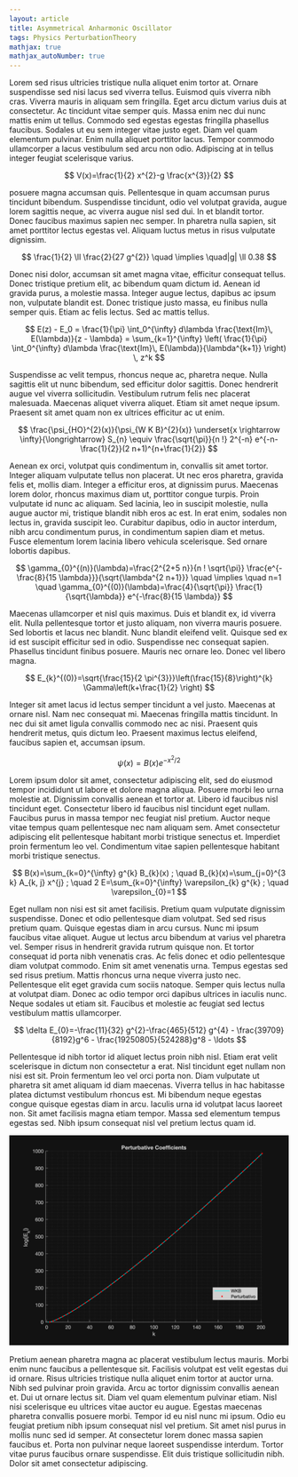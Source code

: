 ```yaml
---
layout: article
title: Asymmetrical Anharmonic Oscillator
tags: Physics PerturbationTheory
mathjax: true
mathjax_autoNumber: true
---
```


Lorem sed risus ultricies tristique nulla aliquet enim tortor at. Ornare suspendisse sed nisi lacus sed viverra tellus. Euismod quis viverra nibh cras. Viverra mauris in aliquam sem fringilla. Eget arcu dictum varius duis at consectetur. Ac tincidunt vitae semper quis. Massa enim nec dui nunc mattis enim ut tellus. Commodo sed egestas egestas fringilla phasellus faucibus. Sodales ut eu sem integer vitae justo eget. Diam vel quam elementum pulvinar. Enim nulla aliquet porttitor lacus. Tempor commodo ullamcorper a lacus vestibulum sed arcu non odio. Adipiscing at in tellus integer feugiat scelerisque varius.

$$
V(x)=\frac{1}{2} x^{2}-g \frac{x^{3}}{2}
$$

posuere magna accumsan quis. Pellentesque in quam accumsan purus tincidunt bibendum. Suspendisse tincidunt, odio vel volutpat gravida, augue lorem sagittis neque, ac viverra augue nisl sed dui. In et blandit tortor. Donec faucibus maximus sapien nec semper. In pharetra nulla sapien, sit amet porttitor lectus egestas vel. Aliquam luctus metus in risus vulputate dignissim.

$$
\frac{1}{2} \ll \frac{2}{27 g^{2}} \quad \implies \quad|g| \ll 0.38
$$

Donec nisi dolor, accumsan sit amet magna vitae, efficitur consequat tellus. Donec tristique pretium elit, ac bibendum quam dictum id. Aenean id gravida purus, a molestie massa. Integer augue lectus, dapibus ac ipsum non, vulputate blandit est. Donec tristique justo massa, eu finibus nulla semper quis. Etiam ac felis lectus. Sed ac mattis tellus.

$$ E(z) - E_0 = \frac{1}{\pi} \int_0^{\infty} d\lambda \frac{\text{Im}\, E(\lambda)}{z - \lambda} = \sum_{k=1}^{\infty} \left( \frac{1}{\pi} \int_0^{\infty} d\lambda \frac{\text{Im}\, E(\lambda)}{\lambda^{k+1}} \right) \, z^k $$

Suspendisse ac velit tempus, rhoncus neque ac, pharetra neque. Nulla sagittis elit ut nunc bibendum, sed efficitur dolor sagittis. Donec hendrerit augue vel viverra sollicitudin. Vestibulum rutrum felis nec placerat malesuada. Maecenas aliquet viverra aliquet. Etiam sit amet neque ipsum. Praesent sit amet quam non ex ultrices efficitur ac ut enim.

$$
\frac{\psi_{HO}^{2}(x)}{\psi_{W K B}^{2}(x)} \underset{x \rightarrow \infty}{\longrightarrow} S_{n} \equiv \frac{\sqrt{\pi}}{n !} 2^{-n} e^{-n-\frac{1}{2}}(2 n+1)^{n+\frac{1}{2}}
$$

Aenean ex orci, volutpat quis condimentum in, convallis sit amet tortor. Integer aliquam vulputate tellus non placerat. Ut nec eros pharetra, gravida felis et, mollis diam. Integer a efficitur eros, at dignissim purus. Maecenas lorem dolor, rhoncus maximus diam ut, porttitor congue turpis. Proin vulputate id nunc ac aliquam. Sed lacinia, leo in suscipit molestie, nulla augue auctor mi, tristique blandit nibh eros ac est. In erat enim, sodales non lectus in, gravida suscipit leo. Curabitur dapibus, odio in auctor interdum, nibh arcu condimentum purus, in condimentum sapien diam et metus. Fusce elementum lorem lacinia libero vehicula scelerisque. Sed ornare lobortis dapibus.

$$
\gamma_{0}^{(n)}(\lambda)=\frac{2^{2+5 n}}{n ! \sqrt{\pi}} \frac{e^{-\frac{8}{15 \lambda}}}{\sqrt{\lambda^{2 n+1}}} \quad \implies \quad n=1 \quad \gamma_{0}^{(0)}(\lambda)=\frac{4}{\sqrt{\pi}} \frac{1}{\sqrt{\lambda}} e^{-\frac{8}{15 \lambda}}
$$

Maecenas ullamcorper et nisl quis maximus. Duis et blandit ex, id viverra elit. Nulla pellentesque tortor et justo aliquam, non viverra mauris posuere. Sed lobortis et lacus nec blandit. Nunc blandit eleifend velit. Quisque sed ex id est suscipit efficitur sed in odio. Suspendisse nec consequat sapien. Phasellus tincidunt finibus posuere. Mauris nec ornare leo. Donec vel libero magna.

$$
E_{k}^{(0)}=\sqrt{\frac{15}{2 \pi^{3}}}\left(\frac{15}{8}\right)^{k} \Gamma\left(k+\frac{1}{2} \right)
$$

Integer sit amet lacus id lectus semper tincidunt a vel justo. Maecenas at ornare nisl. Nam nec consequat mi. Maecenas fringilla mattis tincidunt. In nec dui sit amet ligula convallis commodo nec ac nisi. Praesent quis hendrerit metus, quis dictum leo. Praesent maximus lectus eleifend, faucibus sapien et, accumsan ipsum.

$$
\psi(x)=B(x) e^{-x^{2} / 2}
$$

Lorem ipsum dolor sit amet, consectetur adipiscing elit, sed do eiusmod tempor incididunt ut labore et dolore magna aliqua. Posuere morbi leo urna molestie at. Dignissim convallis aenean et tortor at. Libero id faucibus nisl tincidunt eget. Consectetur libero id faucibus nisl tincidunt eget nullam. Faucibus purus in massa tempor nec feugiat nisl pretium. Auctor neque vitae tempus quam pellentesque nec nam aliquam sem. Amet consectetur adipiscing elit pellentesque habitant morbi tristique senectus et. Imperdiet proin fermentum leo vel. Condimentum vitae sapien pellentesque habitant morbi tristique senectus.

$$
B(x)=\sum_{k=0}^{\infty} g^{k} B_{k}(x) ; \quad B_{k}(x)=\sum_{j=0}^{3 k} A_{k, j} x^{j} ; \quad 2 E=\sum_{k=0}^{\infty} \varepsilon_{k} g^{k} ; \quad \varepsilon_{0}=1
$$

Eget nullam non nisi est sit amet facilisis. Pretium quam vulputate dignissim suspendisse. Donec et odio pellentesque diam volutpat. Sed sed risus pretium quam. Quisque egestas diam in arcu cursus. Nunc mi ipsum faucibus vitae aliquet. Augue ut lectus arcu bibendum at varius vel pharetra vel. Semper risus in hendrerit gravida rutrum quisque non. Et tortor consequat id porta nibh venenatis cras. Ac felis donec et odio pellentesque diam volutpat commodo. Enim sit amet venenatis urna. Tempus egestas sed sed risus pretium. Mattis rhoncus urna neque viverra justo nec. Pellentesque elit eget gravida cum sociis natoque. Semper quis lectus nulla at volutpat diam. Donec ac odio tempor orci dapibus ultrices in iaculis nunc. Neque sodales ut etiam sit. Faucibus et molestie ac feugiat sed lectus vestibulum mattis ullamcorper.

$$
\delta E_{0}=-\frac{11}{32} g^{2}-\frac{465}{512} g^{4} - \frac{39709}{8192}g^6 - \frac{19250805}{524288}g^8 - \ldots
$$

Pellentesque id nibh tortor id aliquet lectus proin nibh nisl. Etiam erat velit scelerisque in dictum non consectetur a erat. Nisl tincidunt eget nullam non nisi est sit. Proin fermentum leo vel orci porta non. Diam vulputate ut pharetra sit amet aliquam id diam maecenas. Viverra tellus in hac habitasse platea dictumst vestibulum rhoncus est. Mi bibendum neque egestas congue quisque egestas diam in arcu. Iaculis urna id volutpat lacus laoreet non. Sit amet facilisis magna etiam tempor. Massa sed elementum tempus egestas sed. Nibh ipsum consequat nisl vel pretium lectus quam id.

![Results](assets/images/posts/black_perturbative_coeff_confront.png)

Pretium aenean pharetra magna ac placerat vestibulum lectus mauris. Morbi enim nunc faucibus a pellentesque sit. Facilisis volutpat est velit egestas dui id ornare. Risus ultricies tristique nulla aliquet enim tortor at auctor urna. Nibh sed pulvinar proin gravida. Arcu ac tortor dignissim convallis aenean et. Dui ut ornare lectus sit. Diam vel quam elementum pulvinar etiam. Nisl nisi scelerisque eu ultrices vitae auctor eu augue. Egestas maecenas pharetra convallis posuere morbi. Tempor id eu nisl nunc mi ipsum. Odio eu feugiat pretium nibh ipsum consequat nisl vel pretium. Sit amet nisl purus in mollis nunc sed id semper. At consectetur lorem donec massa sapien faucibus et. Porta non pulvinar neque laoreet suspendisse interdum. Tortor vitae purus faucibus ornare suspendisse. Elit duis tristique sollicitudin nibh. Dolor sit amet consectetur adipiscing.
